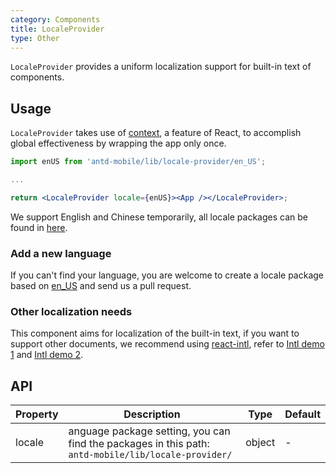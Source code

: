 ```yaml
---
category: Components
title: LocaleProvider
type: Other
---
```


`LocaleProvider` provides a uniform localization support for built-in text of components.

## Usage

`LocaleProvider` takes use of [context](https://facebook.github.io/react/docs/context.html), a feature of React, to accomplish global effectiveness by wrapping the app only once.


```jsx
import enUS from 'antd-mobile/lib/locale-provider/en_US';

...

return <LocaleProvider locale={enUS}><App /></LocaleProvider>;
```

We support English and Chinese temporarily, all locale packages can be found in [here](https://github.com/ant-design/ant-design-mobile/blob/master/components/locale-provider/).

### Add a new language

If you can't find your language, you are welcome to create a locale package based on [en_US]((https://github.com/ant-design/ant-design-mobile/blob/master/components/locale-provider/en_US.tsx)) and send us a pull request.

### Other localization needs

This component aims for localization of the built-in text, if you want to support other documents, we recommend using [react-intl](https://github.com/yahoo/react-intl), refer to [Intl demo 1](http://github.com/ant-design/intl-example) and [Intl demo 2](http://yiminghe.me/learning-react/examples/react-intl.html?locale=en-US).

## API

| Property    | Description           | Type              | Default        |
|--------|----------------|------------------|--------------|
| locale | anguage package setting, you can find the packages in this path: `antd-mobile/lib/locale-provider/` | object | - |
